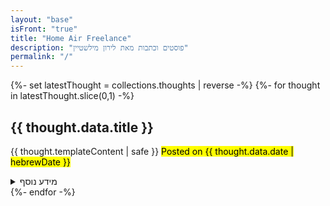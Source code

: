 ```yaml
---
layout: "base"
isFront: "true"
title: "Home Air Freelance"
description: "פוסטים וכתבות מאת לירון מילשטיין"
permalink: "/"
---
```

{%- set latestThought = collections.thoughts | reverse -%}
{%- for thought in latestThought.slice(0,1) -%}
    <article>
    <h2>{{ thought.data.title }}</h2>
            {{ thought.templateContent | safe }}
<mark>Posted on {{ thought.data.date | hebrewDate }}</mark>
<details>
<summary>מידע נוסף</summary>
<p>
עוד מחשבות על {%- for tag in thought.data.tags -%}<a href="/thoughts/tags/{{ tag }}/"> {{ tag }} </a>•{% endfor %}
<time>פורסם ב-{{ thought.data.date | hebrewDate }}</time>

<section>
  {%- if isFront %}
    <p>This paragraph is only written to the front page.</p>
  {% endif %}
  <p>This paragraph is rendered on all pages.</p>
</section>

    עוד מחשבות על {%- for tag in thought.data.tags -%} {%- if tag != "thoughts" -%}{% set tagUrl %}/thoughts/tags/{{ tag }}/{% endset %}<a href="{{ tagUrl | url }}" rel="tag">{{ tag }}</a>
     {% endif %}{% endfor %} 

בדיקת תגים {%- for tag in tags -%} {%- if tag != "thoughts" -%}<a href="/thoughts/tags/{{ tag }}/"> {{ tag }} </a> •  
{% endif %}{% endfor %}


</p>
</details>
    </article>
    {%- endfor -%}
